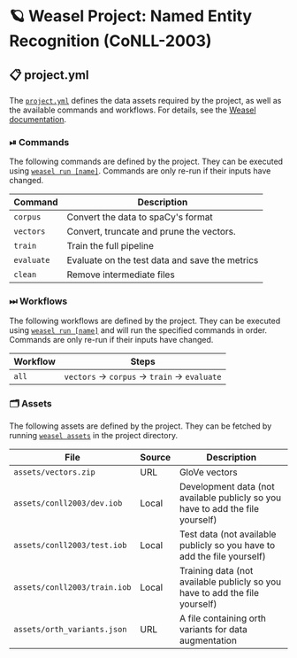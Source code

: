 <!-- WEASEL: AUTO-GENERATED DOCS START (do not remove) -->

# 🪐 Weasel Project: Named Entity Recognition (CoNLL-2003)

## 📋 project.yml

The [`project.yml`](project.yml) defines the data assets required by the
project, as well as the available commands and workflows. For details, see the
[Weasel documentation](https://github.com/explosion/weasel).

### ⏯ Commands

The following commands are defined by the project. They
can be executed using [`weasel run [name]`](https://github.com/explosion/weasel/tree/main/docs/cli.md#rocket-run).
Commands are only re-run if their inputs have changed.

| Command | Description |
| --- | --- |
| `corpus` | Convert the data to spaCy's format |
| `vectors` | Convert, truncate and prune the vectors. |
| `train` | Train the full pipeline |
| `evaluate` | Evaluate on the test data and save the metrics |
| `clean` | Remove intermediate files |

### ⏭ Workflows

The following workflows are defined by the project. They
can be executed using [`weasel run [name]`](https://github.com/explosion/weasel/tree/main/docs/cli.md#rocket-run)
and will run the specified commands in order. Commands are only re-run if their
inputs have changed.

| Workflow | Steps |
| --- | --- |
| `all` | `vectors` &rarr; `corpus` &rarr; `train` &rarr; `evaluate` |

### 🗂 Assets

The following assets are defined by the project. They can
be fetched by running [`weasel assets`](https://github.com/explosion/weasel/tree/main/docs/cli.md#open_file_folder-assets)
in the project directory.

| File | Source | Description |
| --- | --- | --- |
| `assets/vectors.zip` | URL | GloVe vectors |
| `assets/conll2003/dev.iob` | Local | Development data (not available publicly so you have to add the file yourself) |
| `assets/conll2003/test.iob` | Local | Test data (not available publicly so you have to add the file yourself) |
| `assets/conll2003/train.iob` | Local | Training data (not available publicly so you have to add the file yourself) |
| `assets/orth_variants.json` | URL | A file containing orth variants for data augmentation |

<!-- WEASEL: AUTO-GENERATED DOCS END (do not remove) -->
